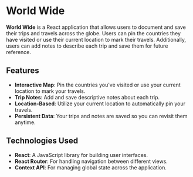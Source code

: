 # World Wide

**World Wide** is a React application that allows users to document and save their trips and travels across the globe. Users can pin the countries they have visited or use their current location to mark their travels. Additionally, users can add notes to describe each trip and save them for future reference.

## Features

- **Interactive Map**: Pin the countries you've visited or use your current location to mark your travels.
- **Trip Notes**: Add and save descriptive notes about each trip.
- **Location-Based**: Utilize your current location to automatically pin your travels.
- **Persistent Data**: Your trips and notes are saved so you can revisit them anytime.

## Technologies Used

- **React**: A JavaScript library for building user interfaces.
- **React Router**: For handling navigation between different views.
- **Context API**: For managing global state across the application.